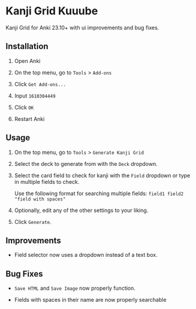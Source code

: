 # Kanji Grid Kuuube

Kanji Grid for Anki 23.10+ with ui improvements and bug fixes.

## Installation

1. Open Anki

2. On the top menu, go to `Tools` > `Add-ons`

3. Click `Get Add-ons...`

4. Input `1610304449`

5. Click `OK`

6. Restart Anki

## Usage

1. On the top menu, go to `Tools` > `Generate Kanji Grid`

2. Select the deck to generate from with the `Deck` dropdown.

3. Select the card field to check for kanji with the `Field` dropdown or type in multiple fields to check.

    Use the following format for searching multiple fields: `field1 field2 "field with spaces"`

4. Optionally, edit any of the other settings to your liking.

4. Click `Generate`.

## Improvements

- Field selector now uses a dropdown instead of a text box.

## Bug Fixes

- `Save HTML` and `Save Image` now properly function.

- Fields with spaces in their name are now properly searchable
